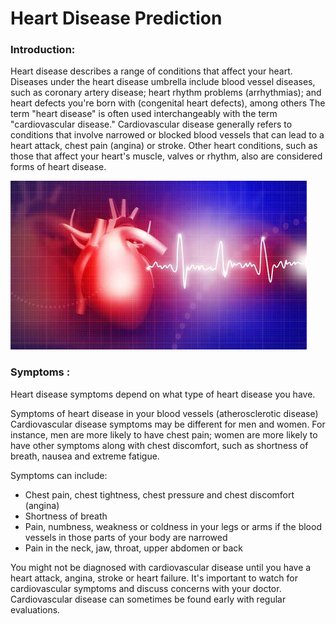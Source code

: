 # Heart Disease Prediction 

### Introduction:

Heart disease describes a range of conditions that affect your heart. Diseases under the heart disease umbrella include blood vessel diseases, such as coronary artery disease; heart rhythm problems (arrhythmias); and heart defects you're born with (congenital heart defects), among others
The term "heart disease" is often used interchangeably with the term "cardiovascular disease." Cardiovascular disease generally refers to conditions that involve narrowed or blocked blood vessels that can lead to a heart attack, chest pain (angina) or stroke. Other heart conditions, such as those that affect your heart's muscle, valves or rhythm, also are considered forms of heart disease.

![](Heart-image.jpg)


### Symptoms :

Heart disease symptoms depend on what type of heart disease you have.

Symptoms of heart disease in your blood vessels (atherosclerotic disease)
Cardiovascular disease symptoms may be different for men and women. For instance, men are more likely to have chest pain; women are more likely to have other symptoms along with chest discomfort, such as shortness of breath, nausea and extreme fatigue.

Symptoms can include:

* Chest pain, chest tightness, chest pressure and chest discomfort (angina)
* Shortness of breath
* Pain, numbness, weakness or coldness in your legs or arms if the blood vessels in those parts of your body are narrowed
* Pain in the neck, jaw, throat, upper abdomen or back

You might not be diagnosed with cardiovascular disease until you have a heart attack, angina, stroke or heart failure. It's important to watch for cardiovascular symptoms and discuss concerns with your doctor. Cardiovascular disease can sometimes be found early with regular evaluations.
